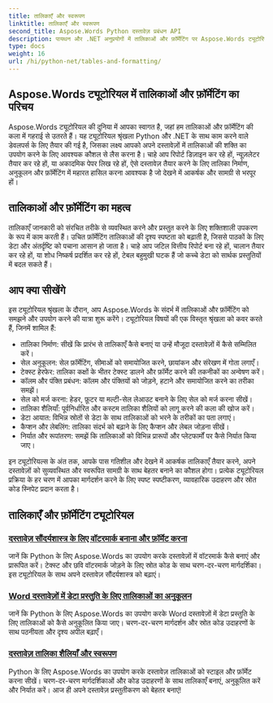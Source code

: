 ```yaml
---
title: तालिकाएँ और स्वरूपण
linktitle: तालिकाएँ और स्वरूपण
second_title: Aspose.Words Python दस्तावेज़ प्रबंधन API
description: पायथन और .NET अनुप्रयोगों में तालिकाओं और फ़ॉर्मेटिंग पर Aspose.Words ट्यूटोरियल में गोता लगाएँ। दृश्यात्मक रूप से आकर्षक दस्तावेज़ों के लिए तालिकाएँ बनाना, अनुकूलित करना और स्टाइल करना सीखें।
type: docs
weight: 16
url: /hi/python-net/tables-and-formatting/
---
```



## Aspose.Words ट्यूटोरियल में तालिकाओं और फ़ॉर्मेटिंग का परिचय

Aspose.Words ट्यूटोरियल की दुनिया में आपका स्वागत है, जहां हम तालिकाओं और फ़ॉर्मेटिंग की कला में गहराई से उतरते हैं। यह ट्यूटोरियल श्रृंखला Python और .NET के साथ काम करने वाले डेवलपर्स के लिए तैयार की गई है, जिसका लक्ष्य आपको अपने दस्तावेज़ों में तालिकाओं की शक्ति का उपयोग करने के लिए आवश्यक कौशल से लैस करना है। चाहे आप रिपोर्ट डिज़ाइन कर रहे हों, न्यूज़लेटर तैयार कर रहे हों, या अकादमिक पेपर लिख रहे हों, ऐसे दस्तावेज़ तैयार करने के लिए तालिका निर्माण, अनुकूलन और फ़ॉर्मेटिंग में महारत हासिल करना आवश्यक है जो देखने में आकर्षक और सामग्री से भरपूर हों।

## तालिकाओं और फ़ॉर्मेटिंग का महत्व

तालिकाएँ जानकारी को संरचित तरीके से व्यवस्थित करने और प्रस्तुत करने के लिए शक्तिशाली उपकरण के रूप में काम करती हैं। उचित फ़ॉर्मेटिंग तालिकाओं की दृश्य स्पष्टता को बढ़ाती है, जिससे पाठकों के लिए डेटा और अंतर्दृष्टि को पचाना आसान हो जाता है। चाहे आप जटिल वित्तीय रिपोर्ट बना रहे हों, चालान तैयार कर रहे हों, या शोध निष्कर्ष प्रदर्शित कर रहे हों, टेबल बहुमुखी घटक हैं जो कच्चे डेटा को सार्थक प्रस्तुतियों में बदल सकते हैं।

## आप क्या सीखेंगे

इस ट्यूटोरियल श्रृंखला के दौरान, आप Aspose.Words के संदर्भ में तालिकाओं और फ़ॉर्मेटिंग को समझने और उपयोग करने की यात्रा शुरू करेंगे। ट्यूटोरियल विषयों की एक विस्तृत श्रृंखला को कवर करते हैं, जिनमें शामिल हैं:

- तालिका निर्माण: सीखें कि प्रारंभ से तालिकाएँ कैसे बनाएं या उन्हें मौजूदा दस्तावेज़ों में कैसे सम्मिलित करें।
- सेल अनुकूलन: सेल फ़ॉर्मेटिंग, सीमाओं को समायोजित करने, छायांकन और संरेखण में गोता लगाएँ।
- टेक्स्ट हेरफेर: तालिका कक्षों के भीतर टेक्स्ट डालने और फ़ॉर्मेट करने की तकनीकों का अन्वेषण करें।
- कॉलम और पंक्ति प्रबंधन: कॉलम और पंक्तियों को जोड़ने, हटाने और समायोजित करने का तरीका समझें।
- सेल को मर्ज करना: हेडर, फ़ूटर या मल्टी-सेल लेआउट बनाने के लिए सेल को मर्ज करना सीखें।
- तालिका शैलियाँ: पूर्वनिर्धारित और कस्टम तालिका शैलियों को लागू करने की कला की खोज करें।
- डेटा आयात: विभिन्न स्रोतों से डेटा के साथ तालिकाओं को भरने के तरीकों का पता लगाएं।
- कैप्शन और लेबलिंग: तालिका संदर्भ को बढ़ाने के लिए कैप्शन और लेबल जोड़ना सीखें।
- निर्यात और रूपांतरण: समझें कि तालिकाओं को विभिन्न प्रारूपों और प्लेटफार्मों पर कैसे निर्यात किया जाए।

इन ट्यूटोरियल्स के अंत तक, आपके पास गतिशील और देखने में आकर्षक तालिकाएँ तैयार करने, अपने दस्तावेज़ों को सुव्यवस्थित और स्वरूपित सामग्री के साथ बेहतर बनाने का कौशल होगा। प्रत्येक ट्यूटोरियल प्रक्रिया के हर चरण में आपका मार्गदर्शन करने के लिए स्पष्ट स्पष्टीकरण, व्यावहारिक उदाहरण और स्रोत कोड स्निपेट प्रदान करता है।

## तालिकाएँ और फ़ॉर्मेटिंग ट्यूटोरियल
### [दस्तावेज़ सौंदर्यशास्त्र के लिए वॉटरमार्क बनाना और फ़ॉर्मेट करना](./manage-document-watermarks/)
जानें कि Python के लिए Aspose.Words का उपयोग करके दस्तावेज़ों में वॉटरमार्क कैसे बनाएं और प्रारूपित करें। टेक्स्ट और छवि वॉटरमार्क जोड़ने के लिए स्रोत कोड के साथ चरण-दर-चरण मार्गदर्शिका। इस ट्यूटोरियल के साथ अपने दस्तावेज़ सौंदर्यशास्त्र को बढ़ाएं।
### [Word दस्तावेज़ों में डेटा प्रस्तुति के लिए तालिकाओं का अनुकूलन](./document-tables/)
जानें कि Python के लिए Aspose.Words का उपयोग करके Word दस्तावेज़ों में डेटा प्रस्तुति के लिए तालिकाओं को कैसे अनुकूलित किया जाए। चरण-दर-चरण मार्गदर्शन और स्रोत कोड उदाहरणों के साथ पठनीयता और दृश्य अपील बढ़ाएँ।
### [दस्तावेज़ तालिका शैलियाँ और स्वरूपण](./document-table-styles-formatting/)
Python के लिए Aspose.Words का उपयोग करके दस्तावेज़ तालिकाओं को स्टाइल और फ़ॉर्मेट करना सीखें। चरण-दर-चरण मार्गदर्शिकाओं और कोड उदाहरणों के साथ तालिकाएँ बनाएं, अनुकूलित करें और निर्यात करें। आज ही अपने दस्तावेज़ प्रस्तुतीकरण को बेहतर बनाएं! 